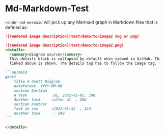 
# Md-Markdown-Test

`render-md-mermaid` will pick up any Mermaid graph in Markdown files that is defined as:

~~~markdown
![rendered image description](test/demo/to/image2 svg or png)

![rendered image description](test/demo/to/image2.png)
<details>
  <summary>diagram source</summary>
  This details block is collapsed by default when viewed in GitHub. This hides the mermaid graph definition, while the rendered image
  linked above is shown. The details tag has to follow the image tag. (newlines allowed)

```mermaid
gantt
    title A Gantt Diagram
    dateFormat  YYYY-MM-DD
    section Section
    A task           :a1, 2022-01-01, 30d
    Another task     :after a1  , 20d
    section Another
    Task in sec      :2022-01-12  , 12d
    another task      : 24d
```   
  
</details>


